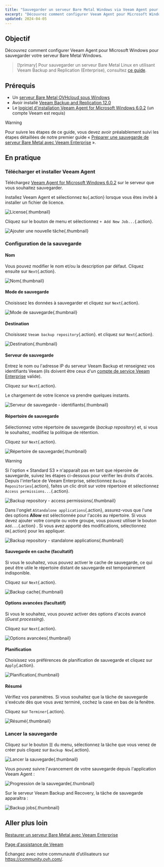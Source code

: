 ```yaml
---
title: "Sauvegarder un serveur Bare Metal Windows via Veeam Agent pour Windows"
excerpt: "Découvrez comment configurer Veeam Agent pour Microsoft Windows afin de sauvegarder votre serveur dédié Windows"
updated: 2024-04-05
---
```


## Objectif

Découvrez comment configurer Veeam Agent pour Microsoft Windows pour sauvegarder votre serveur Bare Metal Windows.

> [!primary]
> Pour sauvegarder un serveur Bare Metal Linux en utilisant Veeam Backup and Replication (Enterprise), consultez [ce guide](/pages/bare_metal_cloud/dedicated_servers/veeam-enterprise-server-backup-linux).

## Prérequis

- Un [serveur Bare Metal OVHcloud sous Windows](/links/bare-metal/bare-metal)
- Avoir installé [Veeam Backup and Replication 12.0](https://www.veeam.com/download-version.html?ad=downloads&tab=previous)
- Le [logiciel d'installation Veeam Agent for Microsoft Windows 6.0.2](https://login.veeam.com/realms/veeamsso/protocol/openid-connect/auth?client_id=veeam-com&response_type=code&redirect_uri=https%3A%2F%2Fwww.veeam.com%2Foauth&scope=profile&state=e9a55dcbf050f86c5eb69ea264b8fb86) (un compte Veeam est requis)

> [!warning]
> Pour suivre les étapes de ce guide, vous devez avoir préalablement suivi les étapes détaillées de notre premier guide « [Préparer une sauvegarde de serveur Bare Metal avec Veeam Enterprise](/pages/bare_metal_cloud/dedicated_servers/veeam-enterprise-server-backup-preparation) ».

## En pratique

### Télécharger et installer Veeam Agent

Téléchargez [Veeam Agent for Microsoft Windows 6.0.2](https://login.veeam.com/realms/veeamsso/protocol/openid-connect/auth?client_id=veeam-com&response_type=code&redirect_uri=https%3A%2F%2Fwww.veeam.com%2Foauth&scope=profile&state=e9a55dcbf050f86c5eb69ea264b8fb86) sur le serveur que vous souhaitez sauvegarder.

Installez Veeam Agent et sélectionnez `No`{.action} lorsque vous êtes invité à installer un fichier de licence.

![License](images/01a-licence.PNG){.thumbnail}

Cliquez sur le bouton de menu et sélectionnez `+ Add New Job...`{.action}.

![Ajouter une nouvelle tâche](images/01b-new-job.PNG){.thumbnail}

### Configuration de la sauvegarde

#### Nom

Vous pouvez modifier le nom et/ou la description par défaut. Cliquez ensuite sur `Next`{.action}.

![Nom](images/02-name.PNG){.thumbnail}

#### Mode de sauvegarde

Choisissez les données à sauvegarder et cliquez sur `Next`{.action}.

![Mode de sauvegarde](images/02b-backup-mode.PNG){.thumbnail}

#### Destination

Choisissez `Veeam backup repository`{.action}. et cliquez sur `Next`{.action}.

![Destination](images/03-destination.PNG){.thumbnail}

#### Serveur de sauvegarde

Entrez le nom ou l'adresse IP du serveur Veeam Backup et renseignez vos identifiants Veeam (ils doivent être ceux d'un [compte de service Veeam Enterprise](/pages/storage_and_backup/backup_and_disaster_recovery_solutions/veeam/veeam_veeam_backup_replication#create) valide).

Cliquez sur `Next`{.action}.

Le chargement de votre licence va prendre quelques instants.

![Serveur de sauvegarde - identifiants](images/04-backup-server-credentials.PNG){.thumbnail}

#### Répertoire de sauvegarde

Sélectionnez votre répertoire de sauvegarde (*backup repository*) et, si vous le souhaitez, modifiez la politique de rétention.

Cliquez sur `Next`{.action}.

![Répertoire de sauvegarde](images/05-backup-repository.PNG){.thumbnail}

> [!warning]
> Si l'option « Standard S3 » n'apparaît pas en tant que réperoire de sauvegarde, suivez les étapes ci-dessous pour vérifier les droits d'accès.
> Depuis l'interface de Veeam Enterprise, sélectionnez `Backup Repositories`{.action}, faites un clic droit sur votre répertoire et sélectionnez `Access permissions...`{.action}.
>
> ![Backup repository - access permissions](images/05-backup-repository-access-permissions.PNG){.thumbnail}
>
> Dans l'onglet `AStandalone applications`{.action}, assurez-vous que l'une des options **Allow** est sélectionnée pour l'accès au répertoire. Si vous devez ajouter votre compte ou votre groupe, vous pouvez utiliser le bouton `Add...`{.action} . Si vous avez apporté des modifications, sélectionnez `OK`{.action} pour les appliquer.
>
> ![Backup repository - standalone applications](images/05-backup-repository-standalone-applications.PNG){.thumbnail}
>

#### Sauvegarde en cache (facultatif)

Si vous le souhaitez, vous pouvez activer le cache de sauvegarde, ce qui peut être utile le répertoire distant de sauvegarde est temporairement indisponible.

Cliquez sur `Next`{.action}.

![Backup cache](images/06-backup-cache.PNG){.thumbnail}

#### Options avancées (facultatif)

Si vous le souhaitez, vous pouvez activer des options d'accès avancé (*Guest processing*).

Cliquez sur `Next`{.action}.

![Options avancées](images/07-guest-processing.PNG){.thumbnail}

#### Planification

Choisissez vos préférences de planification de sauvegarde et cliquez sur `Apply`{.action}.

![Planification](images/08-schedule.PNG){.thumbnail}

#### Résumé

Vérifiez vos paramètres. Si vous souhaitez que la tâche de sauvegarde s'exécute dès que vous avez terminé, cochez la case en bas de la fenêtre.

Cliquez sur `Terminer`{.action}.

![Résumé](images/09-summary.PNG){.thumbnail}

### Lancer la sauvegarde

Cliquez sur le bouton ☰ du menu, sélectionnez la tâche que vous venez de créer puis cliquez sur `Backup Now`{.action}.

![Lancer la sauvegarde](images/10-start-backup.png){.thumbnail}

Vous pouvez suivre l'avancement de votre sauvegarde depuis l'application Veeam Agent :

![Progression de la sauvegarde](images/10a-backup-progress.PNG){.thumbnail}

Sur le serveur Veeam Backup and Recovery, la tâche de sauvegarde apparaîtra :

![Backup jobs](images/10b-backup-job.PNG){.thumbnail}

## Aller plus loin

[Restaurer un serveur Bare Metal avec Veeam Enterprise](/pages/bare_metal_cloud/dedicated_servers/veeam-enterprise-server-restore)

[Page d'assistance de Veeam](https://www.veeam.com/knowledge-base.html)

Échangez avec notre communauté d’utilisateurs sur <https://community.ovh.com/>.
